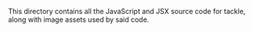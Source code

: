 This directory contains all the JavaScript and JSX source code for tackle, along with image assets used by said code.
